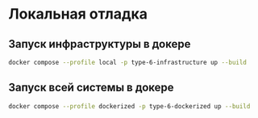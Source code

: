 # Локальная отладка

## Запуск инфраструктуры в докере

```bash
docker compose --profile local -p type-6-infrastructure up --build
```

## Запуск всей системы в докере

```bash
docker compose --profile dockerized -p type-6-dockerized up --build
```